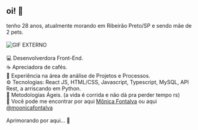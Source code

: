 ## oi! 👋

tenho 28 anos, atualmente morando em Ribeirão Preto/SP e sendo mãe de 2 pets. <br>
<br>
![GIF EXTERNO](https://media1.tenor.com/m/nisaHYy8yAYAAAAd/besito-catlove.gif) <br>
<br>
💻 Desenvolverdora Front-End. <br>
☕ Apreciadora de cafés. <br>
🎯 Experiência na área de análise de Projetos e Processos. <br>
⚙️ Tecnologias: React JS, HTML/CSS, Javascript, Typescript, MySQL, API Rest, a arriscando em Python. <br>
🚀 Metodologias Ágeis. (a vida é corrida e não dá pra perder tempo rs) <br>
💬 Você pode me encontrar por aqui [Mônica Fontalva](https://www.linkedin.com/in/m%C3%B4nica-fontalva-silva-52034118b/) ou aqui [@moonicafontalva](https://www.instagram.com/moonicafontalva/?hl=pt)<br>
<br>
Aprimorando por aqui... 🔨
